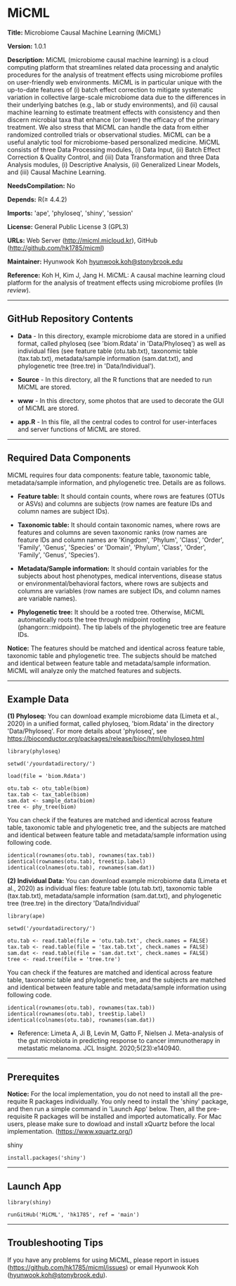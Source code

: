 # MiCML

**Title:** Microbiome Causal Machine Learning (MiCML)

**Version:** 1.0.1

**Description:** MiCML (microbiome causal machine learning) is a cloud computing platform that streamlines related data processing and analytic procedures for the analysis of treatment effects using microbiome profiles on user-friendly web environments. MiCML is in particular unique with the up-to-date features of (i) batch effect correction to mitigate systematic variation in collective large-scale microbiome data due to the differences in their underlying batches (e.g., lab or study environments), and (ii) causal machine learning to estimate treatment effects with consistency and then discern microbial taxa that enhance (or lower) the efficacy of the primary treatment. We also stress that MiCML can handle the data from either randomized controlled trials or observational studies. MiCML can be a useful analytic tool for microbiome-based personalized medicine. MiCML consists of three Data Processing modules, (i) Data Input, (ii) Batch Effect Correction & Quality Control, and (iii) Data Transformation and three Data Analysis modules, (i) Descriptive Analysis, (ii) Generalized Linear Models, and (iii) Causal Machine Learning.

**NeedsCompilation:** No

**Depends:** R(≥ 4.4.2)

**Imports:** 'ape', 'phyloseq', 'shiny', 'session'

**License:** General Public License 3 (GPL3) 

**URLs:** Web Server (http://micml.micloud.kr), GitHub (http://github.com/hk1785/micml) 

**Maintainer:** Hyunwook Koh <hyunwook.koh@stonybrook.edu>

**Reference:** Koh H, Kim J, Jang H. MiCML: A causal machine learning cloud platform for the analysis of treatment effects using microbiome profiles (*In review*). 

<hr>

## GitHub Repository Contents

* **Data** - In this directory, example microbiome data are stored in a unified format, called phyloseq (see 'biom.Rdata' in 'Data/Phyloseq') as well as individual files (see feature table (otu.tab.txt), taxonomic table (tax.tab.txt), metadata/sample information (sam.dat.txt), and phylogenetic tree (tree.tre) in 'Data/Individual').
  
* **Source** - In this directory, all the R functions that are needed to run MiCML are stored.

* **www** - In this directory, some photos that are used to decorate the GUI of MiCML are stored.

* **app.R** - In this file, all the central codes to control for user-interfaces and server functions of MiCML are stored.

<hr>

## Required Data Components

MiCML requires four data components: feature table, taxonomic table, metadata/sample information, and phylogenetic tree. Details are as follows.

* **Feature table:** It should contain counts, where rows are features (OTUs or ASVs) and columns are subjects (row names are feature IDs and column names are subject IDs). 

* **Taxonomic table:** It should contain taxonomic names, where rows are features and columns are seven taxonomic ranks (row names are feature IDs and column names are 'Kingdom', 'Phylum', 'Class', 'Order', 'Family', 'Genus', 'Species' or 'Domain', 'Phylum', 'Class', 'Order', 'Family', 'Genus', 'Species'). 

* **Metadata/Sample information:** It should contain variables for the subjects about host phenotypes, medical interventions, disease status or environmental/behavioral factors, where rows are subjects and columns are variables (row names are subject IDs, and column names are variable names). 

* **Phylogenetic tree:** It should be a rooted tree. Otherwise, MiCML automatically roots the tree through midpoint rooting (phangorn::midpoint). The tip labels of the phylogenetic tree are feature IDs. 

**Notice:** The features should be matched and identical across feature table, taxonomic table and phylogenetic tree. The subjects should be matched and identical between feature table and metadata/sample information. MiCML will analyze only the matched features and subjects.

<hr>

## Example Data

**(1) Phyloseq:** You can download example microbiome data (Limeta et al., 2020) in a unified format, called phyloseq, 'biom.Rdata' in the directory 'Data/Phyloseq'. For more details about 'phyloseq', see https://bioconductor.org/packages/release/bioc/html/phyloseq.html
```
library(phyloseq)

setwd('/yourdatadirectory/')

load(file = 'biom.Rdata')

otu.tab <- otu_table(biom)
tax.tab <- tax_table(biom)
sam.dat <- sample_data(biom)
tree <- phy_tree(biom)
```
You can check if the features are matched and identical across feature table, taxonomic table and phylogenetic tree, and the subjects are matched and identical between feature table and metadata/sample information using following code.
```
identical(rownames(otu.tab), rownames(tax.tab))
identical(rownames(otu.tab), tree$tip.label)
identical(colnames(otu.tab), rownames(sam.dat))
```
**(2) Individual Data:** You can download example microbiome data (Limeta et al., 2020) as individual files: feature table (otu.tab.txt), taxonomic table (tax.tab.txt), metadata/sample information (sam.dat.txt), and phylogenetic tree (tree.tre) in the directory 'Data/Individual'
```
library(ape)

setwd('/yourdatadirectory/')

otu.tab <- read.table(file = 'otu.tab.txt', check.names = FALSE)
tax.tab <- read.table(file = 'tax.tab.txt', check.names = FALSE)
sam.dat <- read.table(file = 'sam.dat.txt', check.names = FALSE)
tree <- read.tree(file = 'tree.tre')
```
You can check if the features are matched and identical across feature table, taxonomic table and phylogenetic tree, and the subjects are matched and identical between feature table and metadata/sample information using following code.
```
identical(rownames(otu.tab), rownames(tax.tab))
identical(rownames(otu.tab), tree$tip.label)
identical(colnames(otu.tab), rownames(sam.dat))
```
* Reference: Limeta A, Ji B, Levin M, Gatto F, Nielsen J. Meta-analysis of the gut microbiota in predicting response to cancer immunotherapy in metastatic melanoma. JCL Insight. 2020;5(23):e140940.

<hr>

## Prerequites

**Notice:** For the local implementation, you do not need to install all the pre-requite R packages individually. You only need to install the 'shiny' package, and then run a simple command in 'Launch App' below. Then, all the pre-requisite R packages will be installed and imported automatically. For Mac users, please make sure to dowload and install xQuartz before the local implementation. (https://www.xquartz.org/)

shiny
```
install.packages('shiny')
```

<hr>

## Launch App

```
library(shiny)

runGitHub('MiCML', 'hk1785', ref = 'main')
```

<hr>

## Troubleshooting Tips

If you have any problems for using MiCML, please report in issues (https://github.com/hk1785/micml/issues) or email Hyunwook Koh (hyunwook.koh@stonybrook.edu).
